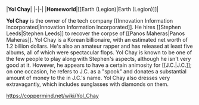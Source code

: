 |**Yol Chay**|
|-|-|
|**Homeworld**|[[Earth (Legion)\|Earth (Legion)]]|

**Yol Chay** is the owner of the tech company [[Innovation Information Incorporated\|Innovation Information Incorporated]]. He hires [[Stephen Leeds\|Stephen Leeds]] to recover the corpse of [[Panos Maheras\|Panos Maheras]].
Yol Chay is a Korean billionaire, with an estimated net worth of 1.2 billion dollars. He's also an amateur rapper and has released at least five albums, all of which were spectacular flops. Yol Chay is known to be one of the few people to play along with Stephen's aspects, although he isn't very good at it. However, he appears to have a certain animosity for [[J.C.\|J.C.]]; on one occasion, he refers to J.C. as a "spook" and donates a substantial amount of money to the  in J.C.'s name. Yol Chay also dresses very extravagantly, which includes sunglasses with diamonds on them.



https://coppermind.net/wiki/Yol_Chay